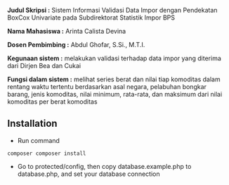 **Judul Skripsi :** Sistem Informasi Validasi Data Impor dengan Pendekatan BoxCox Univariate pada Subdirektorat Statistik Impor BPS 
 
**Nama Mahasiswa :** Arinta Calista Devina 
 
**Dosen Pembimbing :** Abdul Ghofar, S.Si., M.T.I. 
 
**Kegunaan sistem :** melakukan validasi terhadap data impor yang diterima dari Dirjen Bea dan Cukai  

**Fungsi dalam sistem :** melihat series berat dan nilai tiap komoditas dalam rentang waktu tertentu berdasarkan asal negara, pelabuhan bongkar barang, jenis komoditas, nilai minimum, rata-rata, dan maksimum dari nilai komoditas per berat komoditas

Installation
-------------------
- Run command
```
composer composer install
```
- Go to protected/config, then copy database.example.php to database.php, and set your database connection

